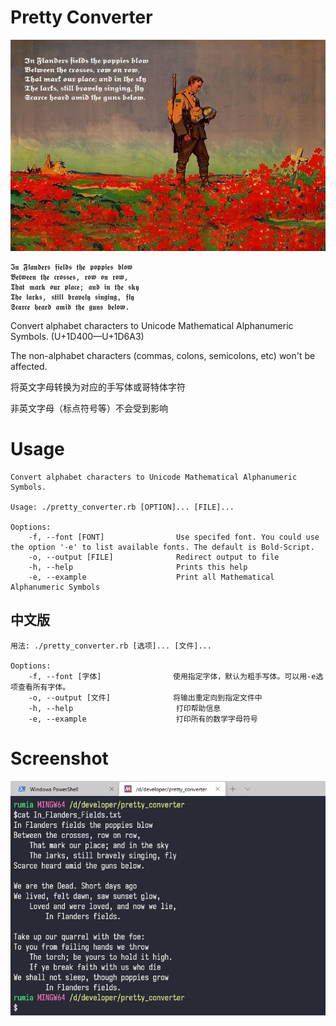 # Pretty Converter
![Oil Painting](painting.jpg)

    𝕴𝖓 𝕱𝖑𝖆𝖓𝖉𝖊𝖗𝖘 𝖋𝖎𝖊𝖑𝖉𝖘 𝖙𝖍𝖊 𝖕𝖔𝖕𝖕𝖎𝖊𝖘 𝖇𝖑𝖔𝖜
    𝕭𝖊𝖙𝖜𝖊𝖊𝖓 𝖙𝖍𝖊 𝖈𝖗𝖔𝖘𝖘𝖊𝖘, 𝖗𝖔𝖜 𝖔𝖓 𝖗𝖔𝖜,
    𝕿𝖍𝖆𝖙 𝖒𝖆𝖗𝖐 𝖔𝖚𝖗 𝖕𝖑𝖆𝖈𝖊; 𝖆𝖓𝖉 𝖎𝖓 𝖙𝖍𝖊 𝖘𝖐𝖞
    𝕿𝖍𝖊 𝖑𝖆𝖗𝖐𝖘, 𝖘𝖙𝖎𝖑𝖑 𝖇𝖗𝖆𝖛𝖊𝖑𝖞 𝖘𝖎𝖓𝖌𝖎𝖓𝖌, 𝖋𝖑𝖞
    𝕾𝖈𝖆𝖗𝖈𝖊 𝖍𝖊𝖆𝖗𝖉 𝖆𝖒𝖎𝖉 𝖙𝖍𝖊 𝖌𝖚𝖓𝖘 𝖇𝖊𝖑𝖔𝖜.

Convert alphabet characters to Unicode Mathematical Alphanumeric Symbols. (U+1D400—U+1D6A3)

The non-alphabet characters (commas, colons, semicolons, etc) won't be affected.

将英文字母转换为对应的手写体或哥特体字符

非英文字母（标点符号等）不会受到影响

# Usage
```
Convert alphabet characters to Unicode Mathematical Alphanumeric Symbols.

Usage: ./pretty_converter.rb [OPTION]... [FILE]...

Ooptions:
    -f, --font [FONT]                Use specifed font. You could use the option '-e' to list available fonts. The default is Bold-Script.
    -o, --output [FILE]              Redirect output to file
    -h, --help                       Prints this help
    -e, --example                    Print all Mathematical Alphanumeric Symbols
```

## 中文版
```
用法: ./pretty_converter.rb [选项]... [文件]...

Ooptions:
    -f, --font [字体]                使用指定字体，默认为粗手写体。可以用-e选项查看所有字体。
    -o, --output [文件]              将输出重定向到指定文件中
    -h, --help                       打印帮助信息
    -e, --example                    打印所有的数学字母符号
```

# Screenshot

![Screenshot](screen_shot.gif)